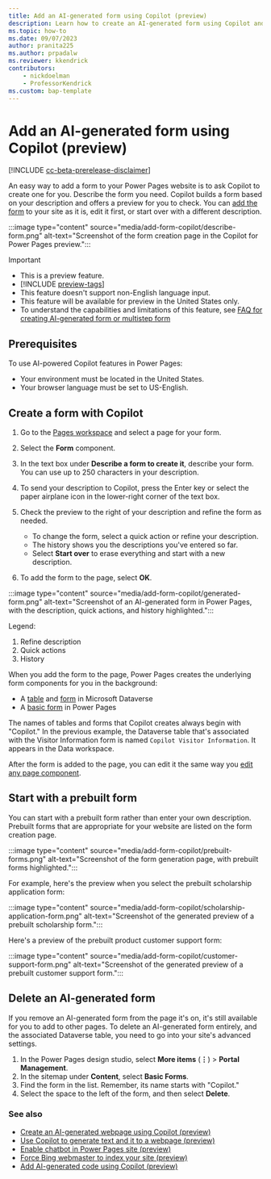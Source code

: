 ```yaml
---
title: Add an AI-generated form using Copilot (preview)
description: Learn how to create an AI-generated form using Copilot and add it to a page in your Power Pages site.
ms.topic: how-to
ms.date: 09/07/2023
author: pranita225
ms.author: prpadalw
ms.reviewer: kkendrick
contributors:
    - nickdoelman
    - ProfessorKendrick
ms.custom: bap-template
---
```


# Add an AI-generated form using Copilot (preview)

[!INCLUDE [cc-beta-prerelease-disclaimer](../includes/cc-beta-prerelease-disclaimer.md)]

An easy way to add a form to your Power Pages website is to ask Copilot to create one for you. Describe the form you need. Copilot builds a form based on your description and offers a preview for you to check. You can [add the form](add-form.md) to your site as it is, edit it first, or start over with a different description.

:::image type="content" source="media/add-form-copilot/describe-form.png" alt-text="Screenshot of the form creation page in the Copilot for Power Pages preview.":::

> [!IMPORTANT]
>
> - This is a preview feature.
> - [!INCLUDE [preview-tags](../includes/cc-preview-features-definition.md)]
> - This feature doesn't support non-English language input.
> - This feature will be available for preview in the United States only.
> - To understand the capabilities and limitations of this feature, see [FAQ for creating AI-generated form or multistep form](../faqs-create-form.md)

## Prerequisites

To use AI-powered Copilot features in Power Pages:

- Your environment must be located in the United States.
- Your browser language must be set to US-English.

## Create a form with Copilot

1. Go to the [Pages workspace](first-page.md) and select a page for your form.
1. Select the **Form** component.
1. In the text box under **Describe a form to create it**, describe your form. You can use up to 250 characters in your description.
1. To send your description to Copilot, press the Enter key or select the paper airplane icon in the lower-right corner of the text box.
1. Check the preview to the right of your description and refine the form as needed.

    - To change the form, select a quick action or refine your description.
    - The history shows you the descriptions you've entered so far.
    - Select **Start over** to erase everything and start with a new description.

1. To add the form to the page, select **OK**.

:::image type="content" source="media/add-form-copilot/generated-form.png" alt-text="Screenshot of an AI-generated form in Power Pages, with the description, quick actions, and history highlighted.":::

Legend:

1. Refine description
1. Quick actions
1. History

When you add the form to the page, Power Pages creates the underlying form components for you in the background:

- A [table](../configure/data-workspace-tables.md) and [form](../configure/data-workspace-forms.md) in Microsoft Dataverse
- A [basic form](../configure/basic-forms.md) in Power Pages

The names of tables and forms that Copilot creates always begin with "Copilot." In the previous example, the Dataverse table that's associated with the Visitor Information form is named `Copilot Visitor Information`. It appears in the Data workspace.

After the form is added to the page, you can edit it the same way you [edit any page component](customize-pages.md).

## Start with a prebuilt form

You can start with a prebuilt form rather than enter your own description. Prebuilt forms that are appropriate for your website are listed on the form creation page.

:::image type="content" source="media/add-form-copilot/prebuilt-forms.png" alt-text="Screenshot of the form generation page, with prebuilt forms highlighted.":::

For example, here's the preview when you select the prebuilt scholarship application form:

:::image type="content" source="media/add-form-copilot/scholarship-application-form.png" alt-text="Screenshot of the generated preview of a prebuilt scholarship form.":::

Here's a preview of the prebuilt product customer support form:

:::image type="content" source="media/add-form-copilot/customer-support-form.png" alt-text="Screenshot of the generated preview of a prebuilt customer support form.":::

## Delete an AI-generated form

If you remove an AI-generated form from the page it's on, it's still available for you to add to other pages. To delete an AI-generated form entirely, and the associated Dataverse table, you need to go into your site's advanced settings.

1. In the Power Pages design studio, select **More items** (**&vellip;**) > **Portal Management**.
1. In the sitemap under **Content**, select **Basic Forms**.
1. Find the form in the list. Remember, its name starts with "Copilot."
1. Select the space to the left of the form, and then select **Delete**.

### See also

- [Create an AI-generated webpage using Copilot (preview)](../getting-started/create-page-copilot.md)
- [Use Copilot to generate text and it to a webpage (preview)](../getting-started/add-text-copilot.md)
- [Enable chatbot in Power Pages site (preview)](../getting-started/enable-chatbot.md)
- [Force Bing webmaster to index your site (preview)](../getting-started/force-bing-index.md)
- [Add AI-generated code using Copilot (preview)](../configure/add-code-copilot.md)
